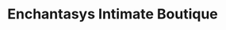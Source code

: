 ---
title: "Enchantasys Intimate Boutique"
url: /ramsey/enchantasys-intimate-boutique/
shop: Erotik
---